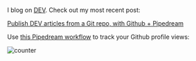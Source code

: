 I blog on [DEV](http://dev.to/). Check out my most recent post:

<!-- dev -->
[Publish DEV articles from a Git repo, with Github + Pipedream](https://dev.to/dylburger/publish-dev-articles-from-a-git-repo-with-github-pipedream-505j)
<!-- devend -->

Use [this Pipedream workflow](https://pipedream.com/@tod/github-profile-view-counter-p_G6CNmN/readme) to track your Github profile views:

![counter](https://en77c11f84opae9.m.pipedream.net)
